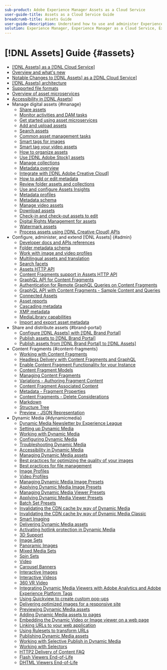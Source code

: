 ```yaml
---
sub-product: Adobe Experience Manager Assets as a Cloud Service
user-guide-title: Assets as a Cloud Service Guide
breadcrumb-title: Assets Guide
user-guide-description: Understand how to use and administer Experience Manager Assets as a Cloud Service.
solution: Experience Manager, Experience Manager as a Cloud Service, Experience Manager Assets
---
```


# [!DNL Assets] Guide {#assets}

+ [[!DNL Assets] as a [!DNL Cloud Service]](/help/assets/home.md)
+ [Overview and what's new](overview.md)
+ [Notable Changes to [!DNL Assets] as a [!DNL Cloud Service]](assets-cloud-changes.md)
+ [[!DNL Assets] architecture](architecture.md)
+ [Supported file formats](file-format-support.md)
+ [Overview of asset microservices](asset-microservices-overview.md)
+ [Accessibility in [!DNL Assets]](accessibility.md)
+ Manage digital assets {#manage}
  + [Share assets](share-assets.md)
  + [Monitor activities and DAM tasks](assets-activity-history.md)
  + [Get started using asset microservices](asset-microservices-configure-and-use.md)
  + [Add and upload assets](add-assets.md)
  + [Search assets](search-assets.md)
  + [Common asset management tasks](manage-digital-assets.md)
  + [Smart tags for images](smart-tags.md)
  + [Smart tag your video assets](smart-tags-video-assets.md)
  + [How to organize assets](organize-assets.md)
  + [Use [!DNL Adobe Stock] assets](aem-assets-adobe-stock.md)
  + [Manage collections](manage-collections.md)
  + [Metadata overview](manage-metadata.md)
  + [Integrate with [!DNL Adobe Creative Cloud]](aem-cc-integration-best-practices.md)
  + [How to add or edit metadata](meta-edit.md)
  + [Review folder assets and collections](bulk-approval.md)
  + [Use and configure Assets Insights](assets-insights.md)
  + [Metadata profiles](metadata-profiles.md)
  + [Metadata schema](metadata-schemas.md)
  + [Manage video assets](manage-video-assets.md)
  + [Download assets](download-assets-from-aem.md)
  + [Check-in and check-out assets to edit](check-out-and-submit-assets.md)
  + [Digital Rights Management for assets](drm.md)
  + [Watermark assets](watermark-assets.md)
  + [Process assets using [!DNL Creative Cloud] APIs](cc-api-integration.md)
+ Configure, administer, and extend [!DNL Assets] {#admin}
  + [Developer docs and APIs references](developer-reference-material-apis.md)
  + [Folder metadata schema](folder-metadata-schema.md)
  + [Work with image and video profiles](/help/assets/dynamic-media/about-image-video-profiles.md)
  + [Multilingual assets and translation](translate-assets.md)
  + [Search facets](search-facets.md)
  + [Assets HTTP API](mac-api-assets.md)
  + [Content Fragments support in Assets HTTP API](content-fragments/assets-api-content-fragments.md)
  + [GraphQL API for Content Fragments](content-fragments/graphql-api-content-fragments.md)
  + [Authentication for Remote GraphQL Queries on Content Fragments](content-fragments/graphql-authentication-content-fragments.md)
  + [GraphQL API with Content Fragments - Sample Content and Queries](/help/assets/content-fragments/content-fragments-graphql-samples.md)
  + [Connected Assets](use-assets-across-connected-assets-instances.md)
  + [Asset reports](asset-reports.md)
  + [Cascading metadata](cascading-metadata.md)
  + [XMP metadata](xmp-metadata.md)
  + [MediaLibrary capabilities](medialibrary.md)
  + [Import and export asset metadata](metadata-import-export.md)
+ Share and distribute assets {#brand-portal}
  + [Configure [!DNL Assets] with [!DNL Brand Portal]](configure-aem-assets-with-brand-portal.md)
  + [Publish assets to [!DNL Brand Portal]](publish-to-brand-portal.md)
  + [Publish assets from [!DNL Brand Portal] to [!DNL Assets]](https://experienceleague.adobe.com/docs/experience-manager-brand-portal/using/asset-sourcing-in-brand-portal/brand-portal-asset-sourcing.html?lang=en)
+ Content Fragments {#content-fragments}
  + [Working with Content Fragments](content-fragments/content-fragments.md)
  + [Headless Delivery with Content Fragments and GraphQL](content-fragments/content-fragments-graphql.md)
  + [Enable Content Fragment Functionality for your Instance](content-fragments/content-fragments-configuration-browser.md)
  + [Content Fragment Models](content-fragments/content-fragments-models.md)
  + [Managing Content Fragments](content-fragments/content-fragments-managing.md)
  + [Variations - Authoring Fragment Content](content-fragments/content-fragments-variations.md)
  + [Content Fragment Associated Content](content-fragments/content-fragments-assoc-content.md)
  + [Metadata - Fragment Properties](content-fragments/content-fragments-metadata.md)
  + [Content Fragments - Delete Considerations](content-fragments/content-fragments-delete.md)
  + [Markdown](content-fragments/content-fragments-markdown.md)
  + [Structure Tree](/help/assets/content-fragments/content-fragments-structure-tree.md)
  + [Preview - JSON Representation](/help/assets/content-fragments/content-fragments-json-preview.md)
+ Dynamic Media {#dynamicmedia}
  + [Dynamic Media Newsletter by Experience League](dynamic-media/dynamic-media-newsletter.md)
  + [Setting up Dynamic Media](dynamic-media/administering-dynamic-media.md)
  + [Working with Dynamic Media](dynamic-media/dynamic-media.md)
  + [Configuring Dynamic Media](dynamic-media/config-dm.md)
  + [Troubleshooting Dynamic Media](dynamic-media/troubleshoot-dm.md)
  + [Accessibility in Dynamic Media](dynamic-media/accessibility-dm.md)
  + [Managing Dynamic Media assets](dynamic-media/managing-assets.md)
  + [Best practices for optimizing the quality of your images](dynamic-media/best-practices-for-optimizing-the-quality-of-your-images.md)
  + [Best practices for file management](dynamic-media/best-practices-for-file-management.md)
  + [Image Profiles](dynamic-media/image-profiles.md)
  + [Video Profiles](dynamic-media/video-profiles.md)
  + [Managing Dynamic Media Image Presets](dynamic-media/managing-image-presets.md)
  + [Applying Dynamic Media Image Presets](dynamic-media/image-presets.md)
  + [Managing Dynamic Media Viewer Presets](dynamic-media/managing-viewer-presets.md)
  + [Applying Dynamic Media Viewer Presets](dynamic-media/viewer-presets.md)
  + [Batch Set Presets](dynamic-media/batch-set-presets-dm.md)
  + [Invalidating the CDN cache by way of Dynamic Media](dynamic-media/invalidate-cdn-cache-dynamic-media.md)
  + [Invalidating the CDN cache by way of Dynamic Media Classic](dynamic-media/invalidate-cdn-cache-dm-classic.md)
  + [Smart Imaging](dynamic-media/imaging-faq.md)
  + [Delivering Dynamic Media assets](dynamic-media/delivering-dynamic-media-assets.md)
  + [Activating hotlink protection in Dynamic Media](dynamic-media/hotlink-protection.md)
  + [3D Support](dynamic-media/assets-3d.md)
  + [Image Sets](dynamic-media/image-sets.md)
  + [Panoramic Images](dynamic-media/panoramic-images.md)
  + [Mixed Media Sets](dynamic-media/mixed-media-sets.md)
  + [Spin Sets](dynamic-media/spin-sets.md)
  + [Video](dynamic-media/video.md)
  + [Carousel Banners](dynamic-media/carousel-banners.md)
  + [Interactive Images](dynamic-media/interactive-images.md)
  + [Interactive Videos](dynamic-media/interactive-videos.md)
  + [360 VR Video](dynamic-media/360-video.md)
  + [Integrating Dynamic Media Viewers with Adobe Analytics and Adobe Experience Platform Tags](dynamic-media/tags.md)
  + [Using Quickview to create custom pop-ups](dynamic-media/custom-pop-ups.md)
  + [Delivering optimized images for a responsive site](dynamic-media/responsive-site.md)
  + [Previewing Dynamic Media assets](dynamic-media/previewing-assets.md)
  + [Adding Dynamic Media assets to pages](dynamic-media/adding-dynamic-media-assets-to-pages.md)
  + [Embedding the Dynamic Video or Image viewer on a web page](dynamic-media/embed-code.md)
  + [Linking URLs to your web application](dynamic-media/linking-urls-to-yourwebapplication.md)
  + [Using Rulesets to transform URLs](dynamic-media/using-rulesets-to-transform-urls.md)
  + [Publishing Dynamic Media assets](dynamic-media/publishing-dynamicmedia-assets.md)
  + [Working with Selective Publish in Dynamic Media](dynamic-media/selective-publishing.md)
  + [Working with Selectors](dynamic-media/working-with-selectors.md)
  + [HTTP2 Delivery of Content FAQ](dynamic-media/http2faq.md)
  + [Flash Viewers End-of-Life](dynamic-media/flash-viewers-eol.md)
  + [DHTML Viewers End-of-Life](dynamic-media/dhtml-viewer-endoflifefaqs.md)

